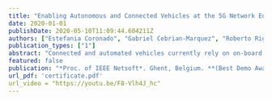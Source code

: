 ```yaml
---
title: "Enabling Autonomous and Connected Vehicles at the 5G Network Edge"
date: 2020-01-01
publishDate: 2020-05-10T11:09:44.604211Z
authors: ["Estefania Coronado", "Gabriel Cebrian-Marquez", "Roberto Riggio"]
publication_types: ["1"]
abstract: "Connected and automated vehicles currently rely on on-board resources to implement autonomous functions, leaving the mobile network for non-mission-critical applications. At the same time, the ultra-low latency, the increased bandwidth, and the softwarization and virtualization technologies of 5G systems are opening the door to multiple applications in the context of connected and automated vehicles. The deployment of applications at the edge of the mobile network under the Multi-access Edge Computing (MEC) paradigm becomes an excellent option for meeting the latency requirements imposed by connected mobility. In this context, this demonstration showcases how remote and autonomous driving applications, such as lane tracking and object detection, can be offloaded to a MEC-enabled 5G network without impairing their effectiveness, and the change in the latency perceived by end-users with respect to a cloud deployment."
featured: false
publication: "*Proc. of IEEE Netsoft*. Ghent, Belgium. **(Best Demo Award)**"
url_pdf: 'certificate.pdf'
url_video = "https://youtu.be/F8-Vlh4J_hc"
---
```


